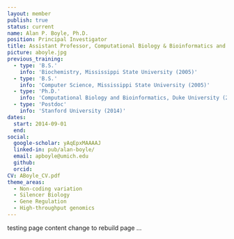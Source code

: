 ```yaml
---
layout: member
publish: true
status: current
name: Alan P. Boyle, Ph.D.
position: Principal Investigator
title: Assistant Professor, Computational Biology & Bioinformatics and Human Genetics
picture: aboyle.jpg
previous_training:
  - type: 'B.S.'
    info: 'Biochemistry, Mississippi State University (2005)'
  - type: 'B.S.'
    info: 'Computer Science, Mississippi State University (2005)'
  - type: 'Ph.D.' 
    info: 'Computational Biology and Bioinformatics, Duke University (2009)'
  - type: 'Postdoc'
    info: 'Stanford University (2014)'
dates:
  start: 2014-09-01
  end:
social: 
  google-scholar: yAqEpxMAAAAJ
  linked-in: pub/alan-boyle/
  email: apboyle@umich.edu
  github:
  orcid:
CV: ABoyle_CV.pdf
theme_areas:
  - Non-coding variation
  - Silencer Biology
  - Gene Regulation
  - High-throughput genomics
---
```


testing page content
change to rebuild page
...
